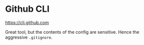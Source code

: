 # Github CLI
https://cli.github.com

Great tool, but the contents of the config are sensitive.
Hence the aggressive `.gitignore`.
